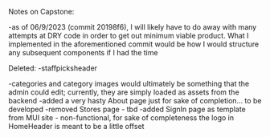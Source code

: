 Notes on Capstone:

-as of 06/9/2023 (commit 20198f6), I will likely have to do away with many attempts at DRY code in order to get out minimum viable product. What I implemented in the aforementioned commit would be how I would structure any subsequent components if I had the time

Deleted:
-staffpicksheader 

-categories and category images would ultimately be something that the admin could edit; currently, they are simply loaded as assets from the backend 
-added a very hasty About page just for sake of completion... to be developed
-removed Stores page - tbd
-added SignIn page as template from MUI site - non-functional, for sake of completeness
the logo in HomeHeader is meant to be a little offset

